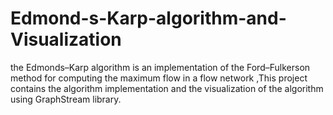 # Edmond-s-Karp-algorithm-and-Visualization
the Edmonds–Karp algorithm is an implementation of the Ford–Fulkerson method for computing the maximum flow in a flow network ,This project contains the algorithm implementation and the visualization of the algorithm using GraphStream library.
